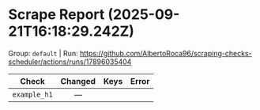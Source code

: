 # Scrape Report (2025-09-21T16:18:29.242Z)

Group: `default`  |  Run: https://github.com/AlbertoRoca96/scraping-checks-scheduler/actions/runs/17896035404

| Check | Changed | Keys | Error |
|---|:---:|:--|:--|
| `example_h1` | — |  |  |
